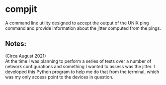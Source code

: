 # compjit

A command line utility designed to accept the output of the UNIX ping command and provide information about the jitter computed from the pings.

## Notes:

(Circa August 2021)  
At the time I was planning to perform a series of tests over a number of network configurations and something I wanted to assess was the jitter. I developed this Python program to help me do that from the terminal, which was my only access point to the devices in question.
